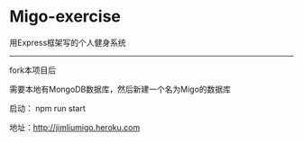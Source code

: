 # Migo-exercise
用Express框架写的个人健身系统

-----------

fork本项目后

需要本地有MongoDB数据库，然后新建一个名为Migo的数据库

启动： npm run start


地址：http://jimliumigo.heroku.com
